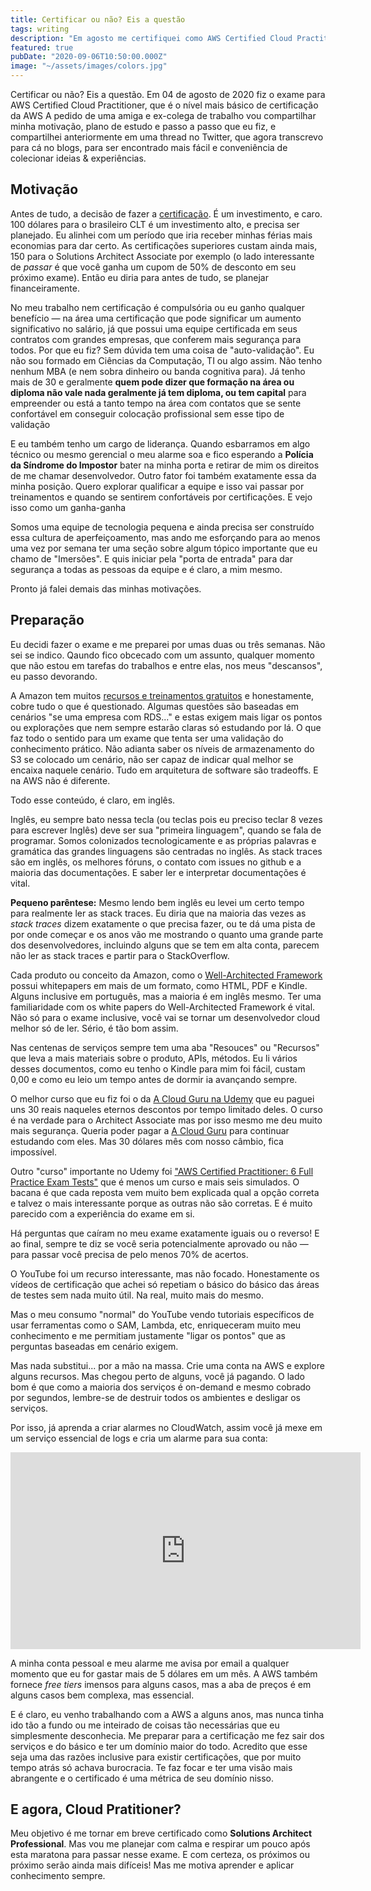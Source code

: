 ```yaml
---
title: Certificar ou não? Eis a questão
tags: writing
description: "Em agosto me certifiquei como AWS Certified Cloud Practitioner e compartilho aqui minhas impressões e motivações"
featured: true
pubDate: "2020-09-06T10:50:00.000Z"
image: "~/assets/images/colors.jpg"
---
```


<p class="lead">Certificar ou não? Eis a questão. Em 04 de agosto de 2020 fiz o exame para AWS Certified Cloud Practitioner, que é o nível mais básico de certificação da AWS A pedido de uma amiga e ex-colega de trabalho vou compartilhar minha motivação, plano de estudo e passo a passo que eu fiz, e compartilhei anteriormente em uma thread no Twitter, que agora transcrevo para cá no blogs, para ser encontrado mais fácil e conveniência de colecionar ideias & experiências.</p>

## Motivação

Antes de tudo, a decisão de fazer a [certificação](https://aws.amazon.com/pt/certification/). É um investimento, e caro. 100 dólares para o brasileiro CLT é um investimento alto, e precisa ser planejado. Eu alinhei com um período que iria receber minhas férias mais economias para dar certo. As certificações superiores custam ainda mais, 150 para o Solutions Architect Associate por exemplo (o lado interessante de _passar_ é que você ganha um cupom de 50% de desconto em seu próximo exame). Então eu diria para antes de tudo, se planejar financeiramente.

No meu trabalho nem certificação é compulsória ou eu ganho qualquer benefício — na área uma certificação que pode significar um aumento significativo no salário, já que possui uma equipe certificada em seus contratos com grandes empresas, que conferem mais segurança para todos. Por que eu fiz? Sem dúvida tem uma coisa de "auto-validação". Eu não sou formado em Ciências da Computação, TI ou algo assim. Não tenho nenhum MBA (e nem sobra dinheiro ou banda cognitiva para). Já tenho mais de 30 e geralmente **quem pode dizer que formação na área ou diploma não vale nada geralmente já tem diploma, ou tem capital** para empreender ou está a tanto tempo na área com contatos que se sente confortável em conseguir colocação profissional sem esse tipo de validação

E eu também tenho um cargo de liderança. Quando esbarramos em algo técnico ou mesmo gerencial o meu alarme soa e fico esperando a **Polícia da Síndrome do Impostor** bater na minha porta e retirar de mim os direitos de me chamar desenvolvedor. Outro fator foi também exatamente essa da minha posição. Quero explorar qualificar a equipe e isso vai passar por treinamentos e quando se sentirem confortáveis por certificações. E vejo isso como um ganha-ganha

Somos uma equipe de tecnologia pequena e ainda precisa ser construído essa cultura de aperfeiçoamento, mas ando me esforçando para ao menos uma vez por semana ter uma seção sobre algum tópico importante que eu chamo de "Imersões". E quis iniciar pela "porta de entrada" para dar segurança a todas as pessoas da equipe e é claro, a mim mesmo.

Pronto já falei demais das minhas motivações.

## Preparação

Eu decidi fazer o exame e me preparei por umas duas ou três semanas. Não sei se indico. Qaundo fico obcecado com um assunto, qualquer momento que não estou em tarefas do trabalhos e entre elas, nos meus "descansos", eu passo devorando.

A Amazon tem muitos [recursos e treinamentos gratuitos](https://t.co/aGwMPwHFTp?amp=1) e honestamente, cobre tudo o que é questionado. Algumas questões são baseadas em cenários "se uma empresa com RDS..." e estas exigem mais ligar os pontos ou explorações que nem sempre estarão claras só estudando por lá. O que faz todo o sentido para um exame que tenta ser uma validação do conhecimento prático. Não adianta saber os níveis de armazenamento do S3 se colocado um cenário, não ser capaz de indicar qual melhor se encaixa naquele cenário. Tudo em arquitetura de software são tradeoffs. E na AWS não é diferente.

Todo esse conteúdo, é claro, em inglês.

Inglês, eu sempre bato nessa tecla (ou teclas pois eu preciso teclar 8 vezes para escrever Inglês) deve ser sua "primeira linguagem", quando se fala de programar. Somos colonizados tecnologicamente e as próprias palavras e gramática das grandes linguagens são centradas no inglês. As stack traces são em inglês, os melhores fóruns, o contato com issues no github e a maioria das documentações. E saber ler e interpretar documentações é vital.

**Pequeno parêntese:** Mesmo lendo bem inglês eu levei um certo tempo para realmente ler as stack traces. Eu diria que na maioria das vezes as _stack traces_ dizem exatamente o que precisa fazer, ou te dá uma pista de por onde começar e os anos vão me mostrando o quanto uma grande parte dos desenvolvedores, incluindo alguns que se tem em alta conta, parecem não ler as stack traces e partir para o StackOverflow.

Cada produto ou conceito da Amazon, como o [Well-Architected Framework](https://aws.amazon.com/pt/architecture/well-architected/?wa-lens-whitepapers.sort-by=item.additionalFields.sortDate&wa-lens-whitepapers.sort-order=desc) possui whitepapers em mais de um formato, como HTML, PDF e Kindle. Alguns inclusive em português, mas a maioria é em inglês mesmo. Ter uma familiaridade com os white papers do Well-Architected Framework é vital. Não só para o exame inclusive, você vai se tornar um desenvolvedor cloud melhor só de ler. Sério, é tão bom assim.

Nas centenas de serviços sempre tem uma aba "Resouces" ou "Recursos" que leva a mais materiais sobre o produto, APIs, métodos. Eu li vários desses documentos, como eu tenho o Kindle para mim foi fácil, custam 0,00 e como eu leio um tempo antes de dormir ia avançando sempre. 

O melhor curso que eu fiz foi o da [A Cloud Guru na Udemy](https://udemy.com/share/101WaCB0cTcF8=/) que eu paguei uns 30 reais naqueles eternos descontos por tempo limitado deles. O curso é na verdade para o Architect Associate mas por isso mesmo me deu muito mais segurança. Queria poder pagar a 
[A Cloud Guru](https://acloudguru.com/) para continuar estudando com eles. Mas 30 dólares mês com nosso câmbio, fica impossível.

Outro "curso" importante no Udemy foi ["AWS Certified Practitioner: 6 Full Practice Exam Tests"](https://udemy.com/share/1013maB0cTcF8=/) que é menos um curso e mais seis simulados. O bacana é que cada reposta vem muito bem explicada qual a opção correta e talvez o mais interessante porque as outras não são corretas. E é muito parecido com a experiência do exame em si.

Há perguntas que caíram no meu exame exatamente iguais ou o reverso! E ao final, sempre te diz se você seria potencialmente aprovado ou não — para passar você precisa de pelo menos 70% de acertos.

O YouTube foi um recurso interessante, mas não focado. Honestamente os vídeos de certificação que achei só repetiam o básico do básico das áreas de testes sem nada muito útil. Na real, muito mais do mesmo.

Mas o meu consumo "normal" do YouTube vendo tutoriais específicos de usar ferramentas como o SAM, Lambda, etc, enriqueceram muito meu conhecimento e me permitiam justamente "ligar os pontos"  que as perguntas baseadas em cenário exigem. 

Mas nada substitui... por a mão na massa. Crie uma conta na AWS e explore alguns recursos. Mas chegou perto de alguns, você já pagando. O lado bom é que como a maioria dos serviços é on-demand e mesmo cobrado por segundos, lembre-se de destruir todos os ambientes e desligar os serviços.

Por isso, já aprenda a criar alarmes no CloudWatch, assim você já mexe em um serviço essencial de logs e cria um alarme para sua conta:

<iframe width="560" height="315" src="https://www.youtube.com/embed/ORazuFghKFI" frameborder="0" allow="accelerometer; autoplay; encrypted-media; gyroscope; picture-in-picture" allowfullscreen></iframe>

A minha conta pessoal e meu alarme me avisa por email a qualquer momento que eu for gastar mais de 5 dólares em um mês. A AWS também fornece *free tiers* imensos para alguns casos, mas a aba de preços é em alguns casos bem complexa, mas essencial.

E é claro, eu venho trabalhando com a AWS a alguns anos, mas nunca tinha ido tão a fundo ou me inteirado de coisas tão necessárias que eu simplesmente desconhecia. Me preparar para a certificação me fez sair dos serviços e do básico e ter um domínio maior do todo. Acredito que esse seja uma das razões inclusive para existir certificações, que por muito tempo atrás só achava burocracia. Te faz focar e ter uma visão mais abrangente e o certificado é uma métrica de seu domínio nisso.

## E agora, Cloud Pratitioner?

Meu objetivo é me tornar em breve certificado como **Solutions Architect Professional**. Mas vou me planejar com calma e respirar um pouco após esta maratona para passar nesse exame. E com certeza, os próximos ou próximo serão ainda mais difíceis! Mas me motiva aprender e aplicar conhecimento sempre.
